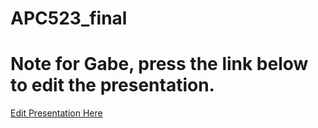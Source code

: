 # APC523_final


# Note for Gabe, press the link below to edit the presentation. 
[Edit Presentation Here](https://docs.google.com/presentation/d/1VcN7WlVsKdx5gHTOsQe43CdfVAApHKsSFLCz93-CVWM/edit#slide=id.p)
